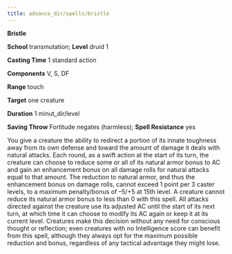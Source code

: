 ```yaml
---
title: advance_dir/spells/bristle
---
```

 **Bristle**

**School** transmutation; **Level** druid 1

**Casting Time** 1 standard action

**Components** V, S, DF

**Range** touch

**Target** one creature

**Duration** 1 minut_dir/level

**Saving Throw** Fortitude negates (harmless); **Spell Resistance** yes

You give a creature the ability to redirect a portion of its innate toughness away from its own defense and toward the amount of damage it deals with natural attacks. Each round, as a swift action at the start of its turn, the creature can choose to reduce some or all of its natural armor bonus to AC and gain an enhancement bonus on all damage rolls for natural attacks equal to that amount. The reduction to natural armor, and thus the enhancement bonus on damage rolls, cannot exceed 1 point per 3 caster levels, to a maximum penalty/bonus of –5/+5 at 15th level. A creature cannot reduce its natural armor bonus to less than 0 with this spell. All attacks directed against the creature use its adjusted AC until the start of its next turn, at which time it can choose to modify its AC again or keep it at its current level. Creatures make this decision without any need for conscious thought or reflection; even creatures with no Intelligence score can benefit from this spell, although they always opt for the maximum possible reduction and bonus, regardless of any tactical advantage they might lose.

